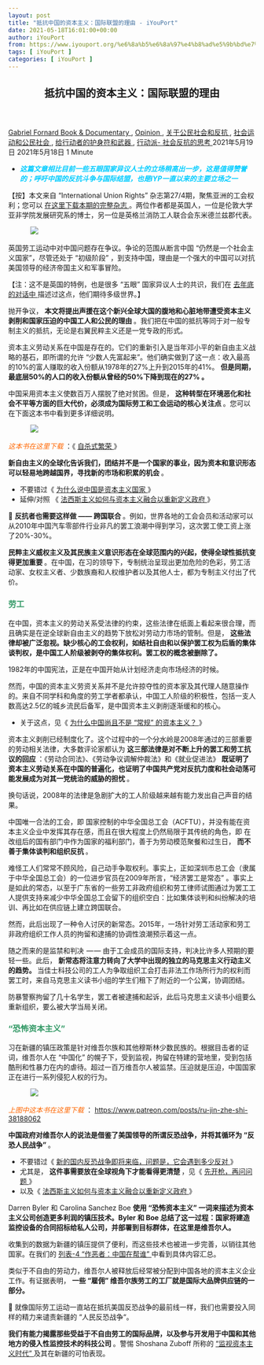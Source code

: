 ```yaml
---
layout: post
title: "抵抗中国的资本主义：国际联盟的理由 - iYouPort"
date: 2021-05-18T16:01:00+00:00
author: iYouPort
from: https://www.iyouport.org/%e6%8a%b5%e6%8a%97%e4%b8%ad%e5%9b%bd%e7%9a%84%e8%b5%84%e6%9c%ac%e4%b8%bb%e4%b9%89%ef%bc%9a%e5%9b%bd%e9%99%85%e8%81%94%e7%9b%9f%e7%9a%84%e7%90%86%e7%94%b1/
tags: [ iYouPort ]
categories: [ iYouPort ]
---
```


<article class="post-16027 post type-post status-publish format-standard has-post-thumbnail hentry category-book-documentary category-opinion category-45 category-32 category-67 category-33 tag-activism tag-capitalism tag-china tag-hong-kong tag-labour-movement tag-neoliberalism tag-resistance tag-xinjiang" id="post-16027">
 <header class="entry-header">
  <h1 class="entry-title">
   抵抗中国的资本主义：国际联盟的理由
  </h1>
 </header>
 <div class="entry-meta">
  <span class="byline">
   <a href="https://www.iyouport.org/author/gabrielfornard/" rel="author" title="由Gabriel Fornard发布">
    Gabriel Fornard
   </a>
  </span>
  <span class="cat-links">
   <a href="https://www.iyouport.org/category/book-documentary/" rel="category tag">
    Book &amp; Documentary
   </a>
   ,
   <a href="https://www.iyouport.org/category/opinion/" rel="category tag">
    Opinion
   </a>
   ,
   <a href="https://www.iyouport.org/category/%e5%85%b3%e4%ba%8e%e5%85%ac%e6%b0%91%e7%a4%be%e4%bc%9a%e5%92%8c%e5%8f%8d%e6%8a%97/" rel="category tag">
    关于公民社会和反抗
   </a>
   ,
   <a href="https://www.iyouport.org/category/%e7%a4%be%e4%bc%9a%e8%bf%90%e5%8a%a8%e5%92%8c%e5%85%ac%e6%b0%91%e7%a4%be%e4%bc%9a/" rel="category tag">
    社会运动和公民社会
   </a>
   ,
   <a href="https://www.iyouport.org/category/%e7%bb%99%e8%a1%8c%e5%8a%a8%e8%80%85%e7%9a%84%e6%8a%a4%e8%ba%ab%e7%ac%a6%e5%92%8c%e6%ad%a6%e5%99%a8/" rel="category tag">
    给行动者的护身符和武器
   </a>
   ,
   <a href="https://www.iyouport.org/category/%e8%a1%8c%e5%8a%a8%e6%b4%be-%e7%a4%be%e4%bc%9a%e5%8f%8d%e6%8a%97%e7%9a%84%e6%80%9d%e8%80%83/" rel="category tag">
    行动派- 社会反抗的思考
   </a>
  </span>
  <span class="published-on">
   <time class="entry-date published" datetime="2021-05-19T00:01:00+08:00">
    2021年5月19日
   </time>
   <time class="updated" datetime="2021-05-18T15:05:38+08:00">
    2021年5月18日
   </time>
  </span>
  <span class="word-count">
   1 Minute
  </span>
 </div>
 <div class="entry-content">
  <ul>
   <li class="graf graf--p">
    <span style="color: #00ccff;">
     <em>
      <strong>
       这篇文章相比目前一些五眼国家异议人士的立场稍高出一步，这是值得赞誉的；呼吁中国的反抗斗争与国际结盟，也是IYP一直以来的主要立场之一
      </strong>
     </em>
    </span>
   </li>
  </ul>
  <p class="graf graf--p">
   【按】本文来自 “International Union Rights” 杂志第27/4期，聚焦亚洲的工会权利；您可以
   <a href="https://www.patreon.com/posts/di-kang-zhong-de-47571656" rel="noopener" target="_blank">
    在这里下载本期的完整杂志
   </a>
   。两位作者都是英国人，一位是伦敦大学亚非学院发展研究系的博士，另一位是英格兰消防工人联合会东米德兰兹郡代表。
  </p>
  <figure class="graf graf--figure">
   <img class="graf-image aligncenter jetpack-lazy-image" data-height="1126" data-image-id="1*UQhxJKDEZBj88wN0VlTKUg.png" data-lazy-src="https://i0.wp.com/cdn-images-1.medium.com/max/1067/1*UQhxJKDEZBj88wN0VlTKUg.png?w=1100&amp;is-pending-load=1#038;ssl=1" data-recalc-dims="1" data-width="798" src="https://i0.wp.com/cdn-images-1.medium.com/max/1067/1*UQhxJKDEZBj88wN0VlTKUg.png?w=1100&amp;ssl=1" srcset="data:image/gif;base64,R0lGODlhAQABAIAAAAAAAP///yH5BAEAAAAALAAAAAABAAEAAAIBRAA7"/>
   <noscript>
    <img class="graf-image aligncenter" data-height="1126" data-image-id="1*UQhxJKDEZBj88wN0VlTKUg.png" data-recalc-dims="1" data-width="798" src="https://i0.wp.com/cdn-images-1.medium.com/max/1067/1*UQhxJKDEZBj88wN0VlTKUg.png?w=1100&amp;ssl=1"/>
   </noscript>
  </figure>
  <p class="graf graf--p">
   英国劳工运动中对中国问题存在争议。争论的范围从断言中国 “仍然是一个社会主义国家”，尽管还处于 “初级阶段” ，到支持中国，理由是一个强大的中国可以对抗美国领导的经济帝国主义和军事冒险。
  </p>
  <p class="graf graf--p">
   【注：这不是英国的特例，也是很多 “五眼” 国家异议人士的共识，我们在
   <a class="markup--anchor markup--p-anchor" data-href="https://www.iyouport.org/%e6%89%93%e7%a0%b4-matrix-%e7%9a%84%e8%b7%af%ef%bd%9e%e4%b8%8eiyp%e5%af%b9%e8%af%9d2020%ef%bc%9a%e5%85%b3%e4%ba%8e%e4%b8%ad%e5%9b%bd%e5%92%8c%e7%be%8e%e5%9b%bd/" href="https://www.iyouport.org/%e6%89%93%e7%a0%b4-matrix-%e7%9a%84%e8%b7%af%ef%bd%9e%e4%b8%8eiyp%e5%af%b9%e8%af%9d2020%ef%bc%9a%e5%85%b3%e4%ba%8e%e4%b8%ad%e5%9b%bd%e5%92%8c%e7%be%8e%e5%9b%bd/" rel="noopener" target="_blank">
    去年底的对话中
   </a>
   描述过这点，他们期待多级世界。】
  </p>
  <p class="graf graf--p">
   抛开争议，
   <strong class="markup--strong markup--p-strong">
    本文将提出声援在这个新兴全球大国的腹地和心脏地带遭受资本主义剥削和国家压迫的中国工人和公民的理由
   </strong>
   。我们把在中国的抵抗等同于对一般专制主义的抵抗，无论是右翼民粹主义还是一党专政的形式。
  </p>
  <p class="graf graf--p">
   资本主义劳动关系在中国是存在的。它们的重新引入是当年邓小平的新自由主义战略的基石，即所谓的允许 “少数人先富起来”。他们确实做到了这一点：收入最高的10%的富人赚取的收入份额从1978年的27%上升到2015年的41%。
   <strong class="markup--strong markup--p-strong">
    但是同期，最底层50%的人口的收入份额从曾经的50%下降到现在的27% 。
   </strong>
  </p>
  <p class="graf graf--p">
   中国采用资本主义使数百万人摆脱了绝对贫困。但是，
   <strong class="markup--strong markup--p-strong">
    这种转型在环境恶化和社会不平等方面的巨大代价，必须成为国际劳工和工会运动的核心关注点
   </strong>
   。您可以在下面这本书中看到更多详细说明。
  </p>
  <figure class="graf graf--figure">
   <img class="graf-image aligncenter jetpack-lazy-image" data-height="2103" data-image-id="1*N9rAtUCWkdc0MUtfGkLLNg.png" data-lazy-src="https://i2.wp.com/cdn-images-1.medium.com/max/1067/1*N9rAtUCWkdc0MUtfGkLLNg.png?w=1100&amp;is-pending-load=1#038;ssl=1" data-recalc-dims="1" data-width="1160" src="https://i2.wp.com/cdn-images-1.medium.com/max/1067/1*N9rAtUCWkdc0MUtfGkLLNg.png?w=1100&amp;ssl=1" srcset="data:image/gif;base64,R0lGODlhAQABAIAAAAAAAP///yH5BAEAAAAALAAAAAABAAEAAAIBRAA7"/>
   <noscript>
    <img class="graf-image aligncenter" data-height="2103" data-image-id="1*N9rAtUCWkdc0MUtfGkLLNg.png" data-recalc-dims="1" data-width="1160" src="https://i2.wp.com/cdn-images-1.medium.com/max/1067/1*N9rAtUCWkdc0MUtfGkLLNg.png?w=1100&amp;ssl=1"/>
   </noscript>
  </figure>
  <p class="graf graf--p">
   <span style="color: #ff6600;">
    <em>
     这本书在这里下载
    </em>
   </span>
   ：《
   <a class="markup--anchor markup--p-anchor" data-href="https://www.patreon.com/posts/zi-sha-shi-fan-42852672" href="https://www.patreon.com/posts/zi-sha-shi-fan-42852672" rel="noopener" target="_blank">
    自杀式繁荣
   </a>
   》
  </p>
  <p class="graf graf--p">
   <strong class="markup--strong markup--p-strong">
    新自由主义的全球化告诉我们，团结并不是一个国家的事业，因为资本和意识形态可以轻易地跨越国界，寻找新的市场和积累的机会
   </strong>
   。
  </p>
  <ul class="postList">
   <li class="graf graf--li">
    不要错过《
    <a class="markup--anchor markup--li-anchor" data-href="https://www.iyouport.org/%e4%b8%ba%e4%bb%80%e4%b9%88%e8%af%b4%e4%b8%ad%e5%9b%bd%e6%98%af%e8%b5%84%e6%9c%ac%e4%b8%bb%e4%b9%89%e5%9b%bd%e5%ae%b6/" href="https://www.iyouport.org/%e4%b8%ba%e4%bb%80%e4%b9%88%e8%af%b4%e4%b8%ad%e5%9b%bd%e6%98%af%e8%b5%84%e6%9c%ac%e4%b8%bb%e4%b9%89%e5%9b%bd%e5%ae%b6/" rel="noopener" target="_blank">
     为什么说中国是资本主义国家
    </a>
    》
   </li>
   <li class="graf graf--li">
    延伸/对照 《
    <a class="markup--anchor markup--li-anchor" data-href="https://www.iyouport.org/%e6%b3%95%e8%a5%bf%e6%96%af%e4%b8%bb%e4%b9%89%e5%a6%82%e4%bd%95%e4%b8%8e%e8%b5%84%e6%9c%ac%e4%b8%bb%e4%b9%89%e8%9e%8d%e5%90%88%e4%bb%a5%e9%87%8d%e6%96%b0%e5%ae%9a%e4%b9%89%e6%94%bf%e5%ba%9c/" href="https://www.iyouport.org/%e6%b3%95%e8%a5%bf%e6%96%af%e4%b8%bb%e4%b9%89%e5%a6%82%e4%bd%95%e4%b8%8e%e8%b5%84%e6%9c%ac%e4%b8%bb%e4%b9%89%e8%9e%8d%e5%90%88%e4%bb%a5%e9%87%8d%e6%96%b0%e5%ae%9a%e4%b9%89%e6%94%bf%e5%ba%9c/" rel="noopener" target="_blank">
     法西斯主义如何与资本主义融合以重新定义政府
    </a>
    》
   </li>
  </ul>
  <p class="graf graf--p">
   📌
   <strong class="markup--strong markup--p-strong">
    反抗者也需要这样做 —— 跨国联合
   </strong>
   。例如，世界各地的工会会员和活动家可以从2010年中国汽车零部件行业非凡的罢工浪潮中得到学习，这次罢工使工资上涨了20%-30%。
  </p>
  <p class="graf graf--p">
   <strong class="markup--strong markup--p-strong">
    民粹主义威权主义及其民族主义意识形态在全球范围内的兴起，使得全球性抵抗变得更加重要
   </strong>
   。在中国，在习的领导下，专制统治呈现出更加危险的色彩，劳工活动家、女权主义者、少数族裔和人权维护者以及其他人士，都为专制主义付出了代价。
  </p>
  <h3 class="graf graf--p">
   <span style="color: #339966;">
    <strong class="markup--strong markup--p-strong">
     劳工
    </strong>
   </span>
  </h3>
  <p class="graf graf--p">
   在中国，资本主义的劳动关系受法律的约束，这些法律在纸面上看起来很合理，而且确实是在逆全球新自由主义的趋势下放松对劳动力市场的管制。但是，
   <strong class="markup--strong markup--p-strong">
    这些法律却被广泛忽视。缺少核心的工会权利，如结社自由和以保护罢工权为后盾的集体谈判权，是中国工人阶级被剥夺的集体权利。罢工权的概念被删除了。
   </strong>
  </p>
  <p class="graf graf--p">
   1982年的中国宪法，正是在中国开始从计划经济走向市场经济的时候。
  </p>
  <p class="graf graf--p">
   然而，中国的资本主义劳资关系并不是允许掠夺性的资本家及其代理人随意操作的。来自不同学科和角度的劳工学者都承认，中国工人阶级的积极性，包括一支人数高达2.5亿的城乡流民后备军，是中国资本主义剥削逐渐缓和的核心。
  </p>
  <ul class="postList">
   <li class="graf graf--li">
    关于这点，见《
    <a class="markup--anchor markup--li-anchor" data-href="https://www.iyouport.org/%e4%b8%ba%e4%bb%80%e4%b9%88%e4%b8%ad%e5%9b%bd%e5%b0%9a%e4%b8%94%e4%b8%8d%e6%98%af-%e5%b8%b8%e8%a7%84-%e7%9a%84%e8%b5%84%e6%9c%ac%e4%b8%bb%e4%b9%89%ef%bc%9f/" href="https://www.iyouport.org/%e4%b8%ba%e4%bb%80%e4%b9%88%e4%b8%ad%e5%9b%bd%e5%b0%9a%e4%b8%94%e4%b8%8d%e6%98%af-%e5%b8%b8%e8%a7%84-%e7%9a%84%e8%b5%84%e6%9c%ac%e4%b8%bb%e4%b9%89%ef%bc%9f/" rel="noopener" target="_blank">
     为什么中国尚且不是 “常规” 的资本主义？
    </a>
    》
   </li>
  </ul>
  <p class="graf graf--p">
   资本主义剥削已经制度化了。这个过程中的一个分水岭是2008年通过的三部重要的劳动相关法律，大多数评论家都认为
   <strong class="markup--strong markup--p-strong">
    这三部法律是对不断上升的罢工和劳工抗议的回应
   </strong>
   ：《劳动合同法》、《劳动争议调解仲裁法》和《就业促进法》
   <strong class="markup--strong markup--p-strong">
    既证明了资本主义劳动关系在中国的普遍化，也证明了中国共产党对反抗力度和社会动荡可能发展成为对其一党统治的威胁的担忧
   </strong>
   。
  </p>
  <p class="graf graf--p">
   换句话说，2008年的法律是急剧扩大的工人阶级越来越有能力发出自己声音的结果。
  </p>
  <p class="graf graf--p">
   中国唯一合法的工会，即 国家控制的中华全国总工会（ACFTU），并没有能在资本主义企业中发挥其存在感，而且在很大程度上仍然局限于其传统的角色，即 在改组后的国有部门中作为国家的福利部门，善于为劳动模范聚餐和过生日，
   <strong class="markup--strong markup--p-strong">
    而不善于集体谈判和组织反抗
   </strong>
   。
  </p>
  <p class="graf graf--p">
   难怪工人们常常不顾风险，自己动手争取权利。事实上，正如深圳市总工会（隶属于中华全国总工会）的一位进步官员在2009年所言，“经济罢工是常态” 。事实上是如此的常态，以至于广东省的一些劳工非政府组织和劳工律师试图通过为罢工工人提供支持来减少中华全国总工会留下的组织空白：比如集体谈判和纠纷解决的培训、再比如在供应链上建立跨国联合。
  </p>
  <p class="graf graf--p">
   然而，此后出现了一种令人讨厌的新常态。2015年，一场针对劳工活动家和劳工非政府组织工作人员的拘留和逮捕的协调性浪潮预示着这一点。
  </p>
  <p class="graf graf--p">
   随之而来的是监禁和判决  — — 由于工会成员的国际支持，判决比许多人预期的要轻一些。此后，
   <strong class="markup--strong markup--p-strong">
    新常态将注意力转向了大学中出现的独立的马克思主义行动主义的趋势。
   </strong>
   当佳士科技公司的工人为争取组织工会打击非法工作场所行为的权利而罢工时，来自马克思主义读书小组的学生们租下了附近的一个公寓，协调团结。
  </p>
  <p class="graf graf--p">
   防暴警察拘留了几十名学生，罢工者被逮捕和起诉，此后马克思主义读书小组要么重新组织，要么被大学当局关闭。
  </p>
  <h3 class="graf graf--p graf--startsWithDoubleQuote">
   <span style="color: #339966;">
    <strong class="markup--strong markup--p-strong">
     “恐怖资本主义”
    </strong>
   </span>
  </h3>
  <p class="graf graf--p">
   习在新疆的镇压政策是针对维吾尔族和其他穆斯林少数民族的。根据目击者的证词，维吾尔人在 “中国化” 的幌子下，受到监视，拘留在特建的营地里，受到包括酷刑和性暴力在内的虐待。超过一百万维吾尔人被监禁。压迫就是压迫，中国国家正在进行一系列侵犯人权的行为。
  </p>
  <figure class="graf graf--figure">
   <img class="graf-image aligncenter jetpack-lazy-image" data-height="1664" data-image-id="1*Eyvviy7UcugTgmnaD1afyA.png" data-lazy-src="https://i0.wp.com/cdn-images-1.medium.com/max/1067/1*Eyvviy7UcugTgmnaD1afyA.png?w=1100&amp;is-pending-load=1#038;ssl=1" data-recalc-dims="1" data-width="1150" src="https://i0.wp.com/cdn-images-1.medium.com/max/1067/1*Eyvviy7UcugTgmnaD1afyA.png?w=1100&amp;ssl=1" srcset="data:image/gif;base64,R0lGODlhAQABAIAAAAAAAP///yH5BAEAAAAALAAAAAABAAEAAAIBRAA7"/>
   <noscript>
    <img class="graf-image aligncenter" data-height="1664" data-image-id="1*Eyvviy7UcugTgmnaD1afyA.png" data-recalc-dims="1" data-width="1150" src="https://i0.wp.com/cdn-images-1.medium.com/max/1067/1*Eyvviy7UcugTgmnaD1afyA.png?w=1100&amp;ssl=1"/>
   </noscript>
  </figure>
  <p class="graf graf--p">
   <span style="color: #ff6600;">
    <em>
     上图中这本书在这里下载
    </em>
   </span>
   ：
   <a class="markup--anchor markup--p-anchor" data-href="https://www.patreon.com/posts/ru-jin-zhe-shi-38188062" href="https://www.patreon.com/posts/ru-jin-zhe-shi-38188062" rel="nofollow noopener" target="_blank">
    https://www.patreon.com/posts/ru-jin-zhe-shi-38188062
   </a>
  </p>
  <p class="graf graf--p">
   <strong class="markup--strong markup--p-strong">
    中国政府对维吾尔人的说法是借鉴了美国领导的所谓反恐战争，并将其循环为 “反恐人民战争”
   </strong>
   。
  </p>
  <ul class="postList">
   <li class="graf graf--li">
    不要错过《
    <a class="markup--anchor markup--li-anchor" data-href="https://www.iyouport.org/%e6%96%b0%e7%9a%84%e5%9b%bd%e5%86%85%e5%8f%8d%e6%81%90%e6%88%98%e4%ba%89%e5%8d%b3%e5%b0%86%e6%9d%a5%e4%b8%b4%ef%bc%8c%e9%97%ae%e9%a2%98%e6%98%af%ef%bc%8c%e5%ae%83%e4%bc%9a%e9%81%87%e5%88%b0%e5%a4%9a/" href="https://www.iyouport.org/%e6%96%b0%e7%9a%84%e5%9b%bd%e5%86%85%e5%8f%8d%e6%81%90%e6%88%98%e4%ba%89%e5%8d%b3%e5%b0%86%e6%9d%a5%e4%b8%b4%ef%bc%8c%e9%97%ae%e9%a2%98%e6%98%af%ef%bc%8c%e5%ae%83%e4%bc%9a%e9%81%87%e5%88%b0%e5%a4%9a/" rel="noopener" target="_blank">
     新的国内反恐战争即将来临，问题是，它会遇到多少反对
    </a>
    》
   </li>
   <li class="graf graf--li">
    尤其是，
    <strong class="markup--strong markup--li-strong">
     这件事需要放在全球视角下才能看得更清楚
    </strong>
    ，见《
    <a class="markup--anchor markup--li-anchor" data-href="https://www.iyouport.org/%e5%85%88%e5%bc%80%e6%9e%aa%ef%bc%8c%e5%86%8d%e9%97%ae%e9%97%ae%e9%a2%98%ef%bc%9a%e6%9d%a5%e8%87%aa%e4%b8%96%e7%95%8c%e5%90%84%e5%9c%b0%e7%9a%84%e8%ad%a6%e5%af%9f%e6%9a%b4%e5%8a%9b/" href="https://www.iyouport.org/%e5%85%88%e5%bc%80%e6%9e%aa%ef%bc%8c%e5%86%8d%e9%97%ae%e9%97%ae%e9%a2%98%ef%bc%9a%e6%9d%a5%e8%87%aa%e4%b8%96%e7%95%8c%e5%90%84%e5%9c%b0%e7%9a%84%e8%ad%a6%e5%af%9f%e6%9a%b4%e5%8a%9b/" rel="noopener" target="_blank">
     先开枪，再问问题
    </a>
    》
   </li>
   <li class="graf graf--li">
    以及《
    <a class="markup--anchor markup--li-anchor" data-href="https://www.iyouport.org/%e6%b3%95%e8%a5%bf%e6%96%af%e4%b8%bb%e4%b9%89%e5%a6%82%e4%bd%95%e4%b8%8e%e8%b5%84%e6%9c%ac%e4%b8%bb%e4%b9%89%e8%9e%8d%e5%90%88%e4%bb%a5%e9%87%8d%e6%96%b0%e5%ae%9a%e4%b9%89%e6%94%bf%e5%ba%9c/" href="https://www.iyouport.org/%e6%b3%95%e8%a5%bf%e6%96%af%e4%b8%bb%e4%b9%89%e5%a6%82%e4%bd%95%e4%b8%8e%e8%b5%84%e6%9c%ac%e4%b8%bb%e4%b9%89%e8%9e%8d%e5%90%88%e4%bb%a5%e9%87%8d%e6%96%b0%e5%ae%9a%e4%b9%89%e6%94%bf%e5%ba%9c/" rel="noopener" target="_blank">
     法西斯主义如何与资本主义融合以重新定义政府
    </a>
    》
   </li>
  </ul>
  <p class="graf graf--p">
   Darren Byler 和 Carolina Sanchez Boe
   <strong class="markup--strong markup--p-strong">
    使用 “恐怖资本主义” 一词来描述为资本主义公司创造更多利润的镇压技术。Byler 和 Boe 总结了这一过程：国家将建造监控设备的合同招标给私人公司，并部署到目标群体，在这里是维吾尔人。
   </strong>
  </p>
  <p class="graf graf--p">
   收集到的数据为新疆的镇压提供了便利，而这些技术也被进一步完善，以销往其他国家。在我们的
   <a class="markup--anchor markup--p-anchor" data-href="https://start.me/p/aL8RrM/iyp-4" href="https://start.me/p/aL8RrM/iyp-4" rel="noopener" target="_blank">
    列表-4 “作恶者：中国在帮谁”
   </a>
   中看到具体内容汇总。
  </p>
  <p class="graf graf--p">
   类似于不自由的劳动力，维吾尔人被释放后经常被分配到中国各地的资本主义企业工作。有证据表明，
   <strong class="markup--strong markup--p-strong">
    一些 “雇佣” 维吾尔族劳工的工厂就是国际大品牌供应链的一部分。
   </strong>
  </p>
  <p class="graf graf--p">
   📌 就像国际劳工运动一直站在抵抗美国反恐战争的最前线一样，我们也需要投入同样的精力来谴责新疆的 “人民反恐战争“。
  </p>
  <p class="graf graf--p">
   <strong class="markup--strong markup--p-strong">
    我们有能力揭露那些受益于不自由劳工的国际品牌，以及参与开发用于中国和其他地方的侵入性监控技术的科技公司
   </strong>
   。警惕 Shoshana Zuboff 所称的
   <a class="markup--anchor markup--p-anchor" data-href="https://www.patreon.com/posts/zhong-wen-ban-zi-43280652" href="https://www.patreon.com/posts/zhong-wen-ban-zi-43280652" rel="noopener" target="_blank">
    “监视资本主义时代”
   </a>
   及其在新疆的可怕表现。
  </p>
  <p>
   <img alt="" class="aligncenter size-full wp-image-16799 jetpack-lazy-image" data-lazy-sizes="(max-width: 1079px) 100vw, 1079px" data-lazy-src="https://i0.wp.com/www.iyouport.org/wp-content/uploads/2021/05/IMAGE-2021-05-18-052756.jpg?resize=1079%2C1218&amp;is-pending-load=1#038;ssl=1" data-lazy-srcset="https://i0.wp.com/www.iyouport.org/wp-content/uploads/2021/05/IMAGE-2021-05-18-052756.jpg?w=1079&amp;ssl=1 1079w, https://i0.wp.com/www.iyouport.org/wp-content/uploads/2021/05/IMAGE-2021-05-18-052756.jpg?resize=266%2C300&amp;ssl=1 266w, https://i0.wp.com/www.iyouport.org/wp-content/uploads/2021/05/IMAGE-2021-05-18-052756.jpg?resize=907%2C1024&amp;ssl=1 907w, https://i0.wp.com/www.iyouport.org/wp-content/uploads/2021/05/IMAGE-2021-05-18-052756.jpg?resize=768%2C867&amp;ssl=1 768w" data-recalc-dims="1" height="1218" src="https://i0.wp.com/www.iyouport.org/wp-content/uploads/2021/05/IMAGE-2021-05-18-052756.jpg?resize=1079%2C1218&amp;ssl=1" srcset="data:image/gif;base64,R0lGODlhAQABAIAAAAAAAP///yH5BAEAAAAALAAAAAABAAEAAAIBRAA7" width="1079"/>
   <noscript>
    <img alt="" class="aligncenter size-full wp-image-16799" data-recalc-dims="1" height="1218" sizes="(max-width: 1079px) 100vw, 1079px" src="https://i0.wp.com/www.iyouport.org/wp-content/uploads/2021/05/IMAGE-2021-05-18-052756.jpg?resize=1079%2C1218&amp;ssl=1" srcset="https://i0.wp.com/www.iyouport.org/wp-content/uploads/2021/05/IMAGE-2021-05-18-052756.jpg?w=1079&amp;ssl=1 1079w, https://i0.wp.com/www.iyouport.org/wp-content/uploads/2021/05/IMAGE-2021-05-18-052756.jpg?resize=266%2C300&amp;ssl=1 266w, https://i0.wp.com/www.iyouport.org/wp-content/uploads/2021/05/IMAGE-2021-05-18-052756.jpg?resize=907%2C1024&amp;ssl=1 907w, https://i0.wp.com/www.iyouport.org/wp-content/uploads/2021/05/IMAGE-2021-05-18-052756.jpg?resize=768%2C867&amp;ssl=1 768w" width="1079"/>
   </noscript>
  </p>
  <h3 class="graf graf--p">
   <span style="color: #339966;">
    <strong class="markup--strong markup--p-strong">
     香港的民主抗爭
    </strong>
   </span>
  </h3>
  <p class="graf graf--p">
   1997年，香港特别行政区标志着英国殖民统治的结束。英国人本质上是一个装备精良的毒枭，他们在19世纪决心在中国销售鸦片，从而获得了香港的 “租借权” 。
   <strong class="markup--strong markup--p-strong">
    英国人很少考虑民主，直到1989年的民主运动在中国大陆遭到残酷镇压，促使英国当局开始谨慎地走上部分民选治理的道路。
   </strong>
  </p>
  <p class="graf graf--p">
   香港人提取了一些民主的功能，如新闻自由和组织工会的权利。但是，
   <strong class="markup--strong markup--p-strong">
    完全的民主在英国统治下并没有实现。
   </strong>
  </p>
  <ul class="postList">
   <li class="graf graf--li">
    推荐内容《
    <a class="markup--anchor markup--li-anchor" data-href="https://www.iyouport.org/%e6%96%b0%e8%87%aa%e7%94%b1%e4%b8%bb%e4%b9%89%e7%9a%84%e9%a6%99%e6%b8%af%e5%90%91%e4%b8%96%e7%95%8c%e8%ae%b2%e8%bf%b0%e4%ba%86%e4%b8%80%e4%b8%aa%e4%bb%80%e4%b9%88%e6%a0%b7%e7%9a%84%e6%95%85%e4%ba%8b/" href="https://www.iyouport.org/%e6%96%b0%e8%87%aa%e7%94%b1%e4%b8%bb%e4%b9%89%e7%9a%84%e9%a6%99%e6%b8%af%e5%90%91%e4%b8%96%e7%95%8c%e8%ae%b2%e8%bf%b0%e4%ba%86%e4%b8%80%e4%b8%aa%e4%bb%80%e4%b9%88%e6%a0%b7%e7%9a%84%e6%95%85%e4%ba%8b/" rel="noopener" target="_blank">
     新自由主义的香港向世界讲述了一个什么样的故事？
    </a>
    》
   </li>
  </ul>
  <p class="graf graf--p">
   中国的主权是以 ‘一国两制’ 为前提，保证香港50年的生活方式。《基本法》用含糊的语言说明了一条通向普选的道路。但普选并没有实现。
  </p>
  <p class="graf graf--p">
   此后的民主运动包括2003年的反23条运动（反对新《国家安全法》）；2014年的雨伞运动（争取普选）；以及2019–20年为期十个月的反引渡法运动，反对与中国大陆的引渡安排。后者导致香港
   <a class="markup--anchor markup--p-anchor" data-href="https://www.iyouport.org/do-not-resist%ef%bc%9a%e8%ad%a6%e5%af%9f%e5%86%9b%e4%ba%8b%e5%8c%96%e7%9a%84%e5%8d%b1%e6%9c%ba/" href="https://www.iyouport.org/do-not-resist%ef%bc%9a%e8%ad%a6%e5%af%9f%e5%86%9b%e4%ba%8b%e5%8c%96%e7%9a%84%e5%8d%b1%e6%9c%ba/" rel="noopener" target="_blank">
    警察部队军事化
   </a>
   ，在与示威者经常发生暴力冲突的过程中，有超过8000人被捕。2020年7月，北京绕过香港立法会  — — 一个部分由选举产生的议会  — — 实施了那个《国家安全法》。
  </p>
  <p class="graf graf--p">
   反引渡法运动迅速演变成一场全面的民主运动。它包括创新的抗议形式，从商场里的群众唱歌到公民与人权阵线组织的大规模游行。2019年6月16日，CRHF的一次游行可以说吸引了多达200万人。
  </p>
  <p class="graf graf--p">
   香港的民主运动是由许多政治成分组成的。他们的范围从寻求香港独立的少数人到左翼团体，如 Lausan Collective，他们认同其他地方的社会运动，如BLM，以及所有介于两者之间的点。
  </p>
  <p class="graf graf--p">
   <strong class="markup--strong markup--p-strong">
    有组织的劳工对运动的生存和进步目标至关重要。这既包括传统的工会，如香港工会联合会，也包括最近组织起来的无数行业级工会。
   </strong>
  </p>
  <p class="graf graf--p">
   有组织的劳工是很重要的，因为
   <strong class="markup--strong markup--p-strong">
    英国太古公司旗下的国泰航空等公司已经解雇了支持民主运动的员工
   </strong>
   ，如客舱服务员工会领袖。2019年8月5日，一场涉及工人、学生和小企业的 “三合一罢工”，出动了60多万人。
  </p>
  <p class="graf graf--p">
   最近，
   <strong class="markup--strong markup--p-strong">
    焦点是要求获得组织政治罢工的权利，而目前从英国殖民者那里继承下来的香港法律是禁止政治罢工的
   </strong>
   。政治罢工可以回应 ‘大资本’ 政治，英国注册银行汇丰银行对严苛的新国安法的欢迎就是明证。为了政治目标而采取工业行动的权利，以及取消对罢工权利的限制，也是英国本土工会和其他工会的反抗者们提出的要求。
  </p>
  <p class="graf graf--p">
   我们认为，
   <strong class="markup--strong markup--p-strong">
    不要用两派的眼光来看待压迫，对一切形式的专制主义的抵抗无论在哪里发生，都应该得到工运的支持
   </strong>
   。有组织的劳工和工会一直在抵制西方的伊斯兰恐惧症，我们也必须对基于中国的维吾尔族和其他穆斯林少数民族的伊斯兰恐惧症作出同样的承诺。
  </p>
  <ul class="postList">
   <li class="graf graf--li">
    推荐书《
    <a class="markup--anchor markup--li-anchor" data-href="https://www.iyouport.org/%e4%b8%80%e8%b7%af%e7%9a%84%e8%85%a5%e9%a3%8e%e8%a1%80%e9%9b%a8%ef%bc%9a%e5%8a%b3%e5%b7%a5%e8%bf%90%e5%8a%a8%e4%b8%8d%e4%b8%ba%e4%ba%ba%e7%9f%a5%e7%9a%84%e6%95%85%e4%ba%8b/" href="https://www.iyouport.org/%e4%b8%80%e8%b7%af%e7%9a%84%e8%85%a5%e9%a3%8e%e8%a1%80%e9%9b%a8%ef%bc%9a%e5%8a%b3%e5%b7%a5%e8%bf%90%e5%8a%a8%e4%b8%8d%e4%b8%ba%e4%ba%ba%e7%9f%a5%e7%9a%84%e6%95%85%e4%ba%8b/" rel="noopener" target="_blank">
     一路的腥风血雨：劳工运动不为人知的故事
    </a>
    》
   </li>
  </ul>
  <p class="graf graf--p">
   <strong class="markup--strong markup--p-strong">
    工会是香港人争取普选权斗争的核心，他们需要我们与他们站在一起。这些斗争
   </strong>
   <a class="markup--anchor markup--p-anchor" data-href="https://www.iyouport.org/%e6%88%90%e4%b8%ba%e4%bd%a0%e6%83%b3%e8%a6%81%e5%9c%a8%e8%bf%99%e4%b8%aa%e4%b8%96%e7%95%8c%e4%b8%8a%e7%9c%8b%e5%88%b0%e7%9a%84%e6%94%b9%e5%8f%98%ef%bc%9a%e4%b8%8eiyp%e4%b8%8b%e5%8d%88%e8%8c%b6/" href="https://www.iyouport.org/%e6%88%90%e4%b8%ba%e4%bd%a0%e6%83%b3%e8%a6%81%e5%9c%a8%e8%bf%99%e4%b8%aa%e4%b8%96%e7%95%8c%e4%b8%8a%e7%9c%8b%e5%88%b0%e7%9a%84%e6%94%b9%e5%8f%98%ef%bc%9a%e4%b8%8eiyp%e4%b8%8b%e5%8d%88%e8%8c%b6/" rel="noopener" target="_blank">
    <strong class="markup--strong markup--p-strong">
     与中国工人阶级的斗争是不可分割的
    </strong>
   </a>
   — — 争取结社自由、保护罢工权和充分的民主参与以及
   <a class="markup--anchor markup--p-anchor" data-href="https://www.iyouport.org/%e6%97%b6%e9%97%b4%e5%b0%b1%e6%98%af%e5%9f%ba%e6%9c%ac%e4%ba%ba%e6%9d%83%ef%bc%8c%e6%98%af%e8%87%aa%e7%94%b1%e7%90%86%e5%bf%b5%e7%9a%84%e9%87%8d%e8%a6%81%e6%88%98%e5%9c%ba%ef%bc%88996%e4%b8%8d/" href="https://www.iyouport.org/%e6%97%b6%e9%97%b4%e5%b0%b1%e6%98%af%e5%9f%ba%e6%9c%ac%e4%ba%ba%e6%9d%83%ef%bc%8c%e6%98%af%e8%87%aa%e7%94%b1%e7%90%86%e5%bf%b5%e7%9a%84%e9%87%8d%e8%a6%81%e6%88%98%e5%9c%ba%ef%bc%88996%e4%b8%8d/" rel="noopener" target="_blank">
    控制自己的生存生活
   </a>
   。
  </p>
  <p class="graf graf--p">
   团结工人不能有盲点，团结工人应该是无条件的。⚪️
  </p>
  <div id="atatags-1611829871-60afb5550506a">
  </div>
  <div class="sharedaddy sd-sharing-enabled">
   <div class="robots-nocontent sd-block sd-social sd-social-icon sd-sharing">
    <h3 class="sd-title">
     共享此文章：
    </h3>
    <div class="sd-content">
     <ul>
      <li class="share-twitter">
       <a class="share-twitter sd-button share-icon no-text" data-shared="sharing-twitter-16027" href="https://www.iyouport.org/%e6%8a%b5%e6%8a%97%e4%b8%ad%e5%9b%bd%e7%9a%84%e8%b5%84%e6%9c%ac%e4%b8%bb%e4%b9%89%ef%bc%9a%e5%9b%bd%e9%99%85%e8%81%94%e7%9b%9f%e7%9a%84%e7%90%86%e7%94%b1/?share=twitter" rel="nofollow noopener noreferrer" target="_blank" title="点击分享到Twitter">
        <span>
        </span>
        <span class="sharing-screen-reader-text">
         点击分享到Twitter（在新窗口中打开）
        </span>
       </a>
      </li>
      <li class="share-facebook">
       <a class="share-facebook sd-button share-icon no-text" data-shared="sharing-facebook-16027" href="https://www.iyouport.org/%e6%8a%b5%e6%8a%97%e4%b8%ad%e5%9b%bd%e7%9a%84%e8%b5%84%e6%9c%ac%e4%b8%bb%e4%b9%89%ef%bc%9a%e5%9b%bd%e9%99%85%e8%81%94%e7%9b%9f%e7%9a%84%e7%90%86%e7%94%b1/?share=facebook" rel="nofollow noopener noreferrer" target="_blank" title="点击分享到 Facebook ">
        <span>
        </span>
        <span class="sharing-screen-reader-text">
         点击分享到 Facebook （在新窗口中打开）
        </span>
       </a>
      </li>
      <li class="share-end">
      </li>
     </ul>
    </div>
   </div>
  </div>
  <div class="sharedaddy sd-block sd-like jetpack-likes-widget-wrapper jetpack-likes-widget-unloaded" data-name="like-post-frame-161182987-16027-60afb55505798" data-src="https://widgets.wp.com/likes/#blog_id=161182987&amp;post_id=16027&amp;origin=www.iyouport.org&amp;obj_id=161182987-16027-60afb55505798" id="like-post-wrapper-161182987-16027-60afb55505798">
   <h3 class="sd-title">
    赞过：
   </h3>
   <div class="likes-widget-placeholder post-likes-widget-placeholder" style="height: 55px;">
    <span class="button">
     <span>
      赞
     </span>
    </span>
    <span class="loading">
     正在加载……
    </span>
   </div>
   <span class="sd-text-color">
   </span>
   <a class="sd-link-color">
   </a>
  </div>
  <div class="jp-relatedposts" id="jp-relatedposts">
   <h3 class="jp-relatedposts-headline">
    <em>
     相关
    </em>
   </h3>
  </div>
 </div>
 <div class="entry-footer">
  <ul class="post-tags light-text">
   <li>
    Tagged
   </li>
   <li>
    <a href="https://www.iyouport.org/tag/activism/" rel="tag">
     Activism
    </a>
   </li>
   <li>
    <a href="https://www.iyouport.org/tag/capitalism/" rel="tag">
     capitalism
    </a>
   </li>
   <li>
    <a href="https://www.iyouport.org/tag/china/" rel="tag">
     China
    </a>
   </li>
   <li>
    <a href="https://www.iyouport.org/tag/hong-kong/" rel="tag">
     Hong Kong
    </a>
   </li>
   <li>
    <a href="https://www.iyouport.org/tag/labour-movement/" rel="tag">
     labour movement
    </a>
   </li>
   <li>
    <a href="https://www.iyouport.org/tag/neoliberalism/" rel="tag">
     Neoliberalism
    </a>
   </li>
   <li>
    <a href="https://www.iyouport.org/tag/resistance/" rel="tag">
     Resistance
    </a>
   </li>
   <li>
    <a href="https://www.iyouport.org/tag/xinjiang/" rel="tag">
     Xinjiang
    </a>
   </li>
  </ul>
 </div>
 <div class="entry-author-wrapper">
  <div class="site-posted-on">
   <strong>
    Published
   </strong>
   <time class="entry-date published" datetime="2021-05-19T00:01:00+08:00">
    2021年5月19日
   </time>
   <time class="updated" datetime="2021-05-18T15:05:38+08:00">
    2021年5月18日
   </time>
  </div>
 </div>
</article>

